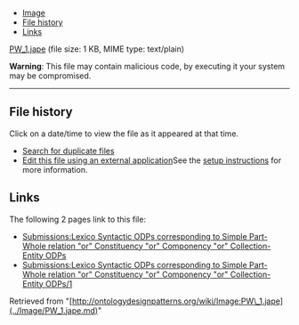 * [Image](../Image/PW_1.jape.md#file)
* [File history](../Image/PW_1.jape.md#filehistory)
* [Links](../Image/PW_1.jape.md#filelinks)


[PW\_1.jape](../images/d/db/PW_1.jape "PW 1.jape")‎
 (file size: 1 KB, MIME type: text/plain)




__Warning__: This file may contain malicious code, by executing it your system may be compromised.

---



## File history

Click on a date/time to view the file as it appeared at that time.



  
* [Search for duplicate files](http://ontologydesignpatterns.org/wiki/Special:FileDuplicateSearch/PW_1.jape "Special:FileDuplicateSearch/PW 1.jape")
* [Edit this file using an external application](http://ontologydesignpatterns.org/wiki/index.php?title=Image:PW_1.jape&action=edit&externaledit=true&mode=file "Image:PW 1.jape")See the [setup instructions](http://www.mediawiki.org/wiki/Manual:External_editors "http://www.mediawiki.org/wiki/Manual:External_editors") for more information.

## Links



The following 2 pages link to this file:


* [Submissions:Lexico Syntactic ODPs corresponding to Simple Part-Whole relation "or" Constituency "or" Componency "or" Collection-Entity ODPs](Submissions%253ALexico_Syntactic_ODPs_corresponding_to_Simple_Part-Whole_relation_%2522or%2522_Constituency_%2522or%2522_Componency_%2522or%2522_Collection-Entity_ODPs.html "Submissions:Lexico Syntactic ODPs corresponding to Simple Part-Whole relation \"or\" Constituency \"or\" Componency \"or\" Collection-Entity ODPs")
* [Submissions:Lexico Syntactic ODPs corresponding to Simple Part-Whole relation "or" Constituency "or" Componency "or" Collection-Entity ODPs/1](Submissions%253ALexico_Syntactic_ODPs_corresponding_to_Simple_Part-Whole_relation_%2522or%2522_Constituency_%2522or%2522_Componency_%2522or%2522_Collection-Entity_ODPs/1.html "Submissions:Lexico Syntactic ODPs corresponding to Simple Part-Whole relation \"or\" Constituency \"or\" Componency \"or\" Collection-Entity ODPs/1")


Retrieved from "[http://ontologydesignpatterns.org/wiki/Image:PW\_1.jape](../Image/PW_1.jape.md)"